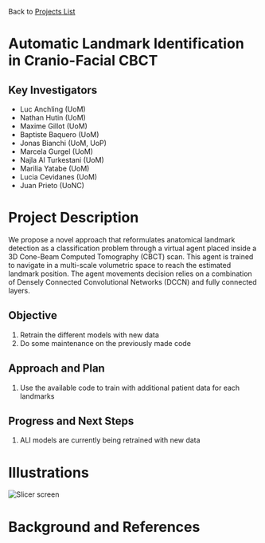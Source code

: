 Back to [Projects List](../../README.md#ProjectsList)

# Automatic Landmark Identification in Cranio-Facial CBCT

## Key Investigators
- Luc Anchling (UoM)
- Nathan Hutin (UoM)
- Maxime Gillot (UoM)
- Baptiste Baquero (UoM)
- Jonas Bianchi (UoM, UoP)
- Marcela Gurgel (UoM)
- Najla Al Turkestani (UoM)
- Marilia Yatabe (UoM)
- Lucia Cevidanes (UoM)
- Juan Prieto (UoNC)


# Project Description

We propose a novel approach that reformulates anatomical landmark detection as a classification problem through a virtual agent placed inside a 3D Cone-Beam Computed Tomography (CBCT) scan. This agent is trained to navigate in a multi-scale volumetric space to reach the estimated landmark position. The agent movements decision relies on a combination of Densely Connected Convolutional Networks (DCCN) and fully connected layers.

## Objective

<!-- Describe here WHAT you would like to achieve (what you will have as end result). -->

1. Retrain the different models with new data
1. Do some maintenance on the previously made code

## Approach and Plan

<!-- Describe here HOW you would like to achieve the objectives stated above. -->

1. Use the available code to train with additional patient data for each landmarks

## Progress and Next Steps

<!-- Update this section as you make progress, describing of what you have ACTUALLY DONE. If there are specific steps that you could not complete then you can describe them here, too. -->

1. ALI models are currently being retrained with new data

# Illustrations
![Slicer screen](https://user-images.githubusercontent.com/46842010/174138265-66ab080e-e885-4f76-a150-7e4da3869aa0.png)

# Background and References

<!-- If you developed any software, include link to the source code repository. If possible, also add links to sample data, and to any relevant publications. -->
